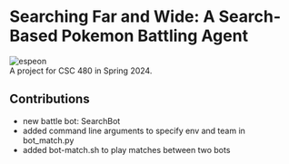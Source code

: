 # Searching Far and Wide: A Search-Based Pokemon Battling Agent 
![espeon](https://play.pokemonshowdown.com/sprites/xyani/espeon.gif)  
A project for CSC 480 in Spring 2024.


## Contributions
* new battle bot: SearchBot
* added command line arguments to specify env and team in bot_match.py
* added bot-match.sh to play matches between two bots
